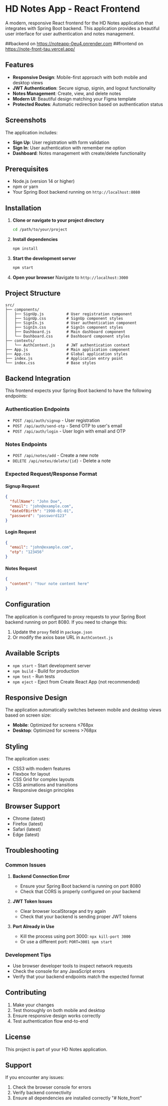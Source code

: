 # HD Notes App - React Frontend

A modern, responsive React frontend for the HD Notes application that integrates with Spring Boot backend. This application provides a beautiful user interface for user authentication and notes management.


##backend on https://noteapp-0eu4.onrender.com
##frontend on https://note-front-tau.vercel.app/

## Features

- **Responsive Design**: Mobile-first approach with both mobile and desktop views
- **JWT Authentication**: Secure signup, signin, and logout functionality
- **Notes Management**: Create, view, and delete notes
- **Modern UI**: Beautiful design matching your Figma template
- **Protected Routes**: Automatic redirection based on authentication status

## Screenshots

The application includes:
- **Sign Up**: User registration with form validation
- **Sign In**: User authentication with remember me option
- **Dashboard**: Notes management with create/delete functionality

## Prerequisites

- Node.js (version 14 or higher)
- npm or yarn
- Your Spring Boot backend running on `http://localhost:8080`

## Installation

1. **Clone or navigate to your project directory**
   ```bash
   cd /path/to/your/project
   ```

2. **Install dependencies**
   ```bash
   npm install
   ```

3. **Start the development server**
   ```bash
   npm start
   ```

4. **Open your browser**
   Navigate to `http://localhost:3000`

## Project Structure

```
src/
├── components/
│   ├── SignUp.js          # User registration component
│   ├── SignUp.css         # SignUp component styles
│   ├── SignIn.js          # User authentication component
│   ├── SignIn.css         # SignIn component styles
│   ├── Dashboard.js       # Main dashboard component
│   └── Dashboard.css      # Dashboard component styles
├── contexts/
│   └── AuthContext.js     # JWT authentication context
├── App.js                 # Main application component
├── App.css                # Global application styles
├── index.js               # Application entry point
└── index.css              # Base styles
```

## Backend Integration

This frontend expects your Spring Boot backend to have the following endpoints:

### Authentication Endpoints
- `POST /api/auth/signup` - User registration
- `POST /api/auth/send-otp` - Send OTP to user's email
- `POST /api/auth/login` - User login with email and OTP

### Notes Endpoints
- `POST /api/notes/add` - Create a new note
- `DELETE /api/notes/delete/{id}` - Delete a note

### Expected Request/Response Format

#### Signup Request
```json
{
  "fullName": "John Doe",
  "email": "john@example.com",
  "dateOfBirth": "1990-01-01",
  "password": "password123"
}
```

#### Login Request
```json
{
  "email": "john@example.com",
  "otp": "123456"
}
```

#### Notes Request
```json
{
  "content": "Your note content here"
}
```

## Configuration

The application is configured to proxy requests to your Spring Boot backend running on port 8080. If you need to change this:

1. Update the `proxy` field in `package.json`
2. Or modify the axios base URL in `AuthContext.js`

## Available Scripts

- `npm start` - Start development server
- `npm build` - Build for production
- `npm test` - Run tests
- `npm eject` - Eject from Create React App (not recommended)

## Responsive Design

The application automatically switches between mobile and desktop views based on screen size:
- **Mobile**: Optimized for screens ≤768px
- **Desktop**: Optimized for screens >768px

## Styling

The application uses:
- CSS3 with modern features
- Flexbox for layout
- CSS Grid for complex layouts
- CSS animations and transitions
- Responsive design principles

## Browser Support

- Chrome (latest)
- Firefox (latest)
- Safari (latest)
- Edge (latest)

## Troubleshooting

### Common Issues

1. **Backend Connection Error**
   - Ensure your Spring Boot backend is running on port 8080
   - Check that CORS is properly configured on your backend

2. **JWT Token Issues**
   - Clear browser localStorage and try again
   - Check that your backend is sending proper JWT tokens

3. **Port Already in Use**
   - Kill the process using port 3000: `npx kill-port 3000`
   - Or use a different port: `PORT=3001 npm start`

### Development Tips

- Use browser developer tools to inspect network requests
- Check the console for any JavaScript errors
- Verify that your backend endpoints match the expected format

## Contributing

1. Make your changes
2. Test thoroughly on both mobile and desktop
3. Ensure responsive design works correctly
4. Test authentication flow end-to-end

## License

This project is part of your HD Notes application.

## Support

If you encounter any issues:
1. Check the browser console for errors
2. Verify backend connectivity
3. Ensure all dependencies are installed correctly
"# Note_front" 
